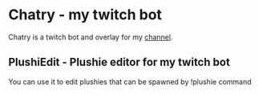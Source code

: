 # Chatry - my twitch bot
Chatry is a twitch bot and overlay for my [channel](https://twitch.tv/infinitecoder01).

## PlushiEdit - Plushie editor for my twitch bot
You can use it to edit plushies that can be spawned by !plushie command
